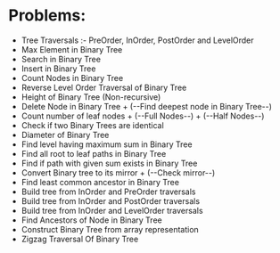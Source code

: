 # Problems:

* Tree Traversals :- PreOrder, InOrder, PostOrder and LevelOrder 
* Max Element in Binary Tree
* Search in Binary Tree
* Insert in Binary Tree
* Count Nodes in Binary Tree
* Reverse Level Order Traversal of Binary Tree
* Height of Binary Tree (Non-recursive)
* Delete Node in Binary Tree + (--Find deepest node in Binary Tree--)
* Count number of leaf nodes + (--Full Nodes--) + (--Half Nodes--)
* Check if two Binary Trees are identical
* Diameter of Binary Tree
* Find level having maximum sum in Binary Tree
* Find all root to leaf paths in Binary Tree
* Find if path with given sum exists in Binary Tree
* Convert Binary tree to its mirror + (--Check mirror--)
* Find least common ancestor in Binary Tree
* Build tree from InOrder and PreOrder traversals
* Build tree from InOrder and PostOrder traversals
* Build tree from InOrder and LevelOrder traversals
* Find Ancestors of Node in Binary Tree
* Construct Binary Tree from array representation
* Zigzag Traversal Of Binary Tree